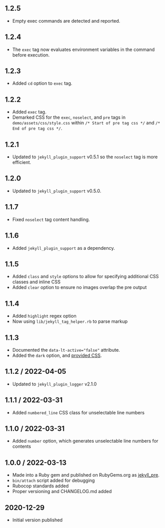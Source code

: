 ## 1.2.5
  * Empty exec commands are detected and reported.

## 1.2.4
  * The `exec` tag now evaluates environment variables in the command before execution.

## 1.2.3
  * Added `cd` option to `exec` tag.

## 1.2.2
  * Added `exec` tag.
  * Demarked CSS for the `exec`, `noselect`, and `pre` tags in `demo/assets/css/style.css`
    within `/* Start of pre tag css */` and `/* End of pre tag css */`.

## 1.2.1
  * Updated to `jekyll_plugin_support` v0.5.1 so the `noselect` tag is more efficient.

## 1.2.0
  * Updated to `jekyll_plugin_support` v0.5.0.

## 1.1.7
  * Fixed `noselect` tag content handling.

## 1.1.6
  * Added `jekyll_plugin_support` as a dependency.

## 1.1.5
  * Added `class` and `style` options to allow for specifying additional CSS classes and inline CSS
  * Added `clear` option to ensure no images overlap the pre output

## 1.1.4
  * Added `highlight` regex option
  * Now using `lib/jekyll_tag_helper.rb` to parse markup

## 1.1.3
  * Documented the `data-lt-active="false"` attribute.
  * Added the `dark` option, and [provided CSS](https://www.mslinn.com/blog/2020/10/03/jekyll-plugins.html#pre_css).

## 1.1.2 / 2022-04-05
  * Updated to `jekyll_plugin_logger` v2.1.0

## 1.1.1 / 2022-03-31
  * Added `numbered_line` CSS class for unselectable line numbers

## 1.1.0 / 2022-03-31
  * Added `number` option, which generates unselectable line numbers for contents

## 1.0.0 / 2022-03-13
  * Made into a Ruby gem and published on RubyGems.org as [jekyll_pre](https://rubygems.org/gems/jekyll_pre).
  * `bin/attach` script added for debugging
  * Rubocop standards added
  * Proper versioning and CHANGELOG.md added

## 2020-12-29
  * Initial version published
